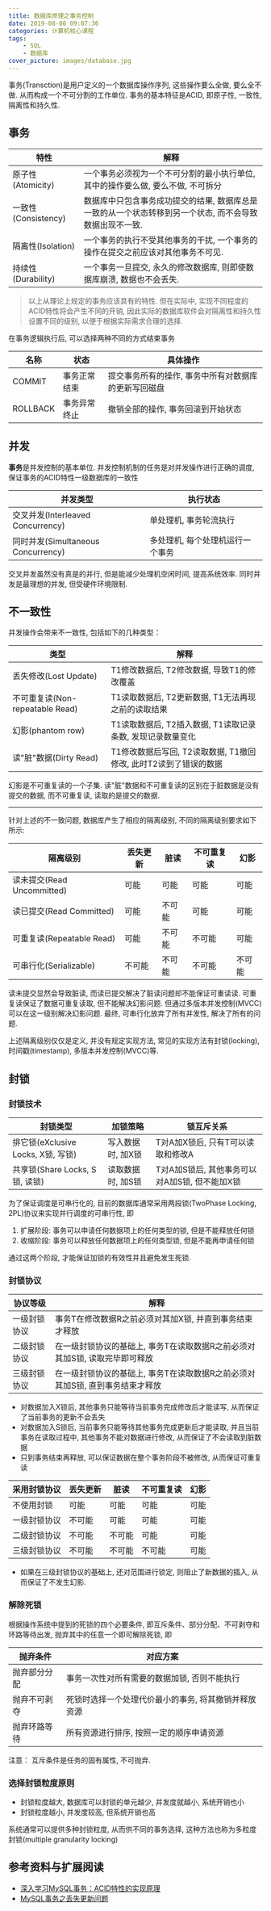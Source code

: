 ```yaml
---
title: 数据库原理之事务控制
date: 2019-08-06 09:07:36
categories: 计算机核心课程
tags:
	- SQL
	- 数据库
cover_picture: images/database.jpg
---
```



事务(Transction)是用户定义的一个数据库操作序列, 这些操作要么全做, 要么全不做. 从而构成一个不可分割的工作单位. 事务的基本特征是ACID, 即原子性, 一致性, 隔离性和持久性. 



事务
---------------


特性				| 解释
-------------------|--------------------------------------------------------------------------
原子性(Atomicity)	| 一个事务必须视为一个不可分割的最小执行单位, 其中的操作要么做, 要么不做, 不可拆分
一致性(Consistency) | 数据库中只包含事务成功提交的结果, 数据库总是一致的从一个状态转移到另一个状态, 而不会导致数据出现不一致. 
隔离性(Isolation)	| 一个事务的执行不受其他事务的干扰, 一个事务的操作在提交之前应该对其他事务不可见.
持续性(Durability)	| 一个事务一旦提交, 永久的修改数据库, 则即使数据库崩溃, 数据也不会丢失.

> 以上从理论上规定的事务应该具有的特性. 但在实际中, 实现不同程度的ACID特性将会产生不同的开销, 因此实际的数据库软件会对隔离性和持久性设置不同的级别, 以便于根据实际需求合理的选择.

在事务逻辑执行后, 可以选择两种不同的方式结束事务

名称    | 状态          | 具体操作
--------|--------------|-----------------------------------------------------------
COMMIT	| 事务正常结束	| 提交事务所有的操作, 事务中所有对数据库的更新写回磁盘
ROLLBACK| 事务异常终止	| 撤销全部的操作, 事务回滚到开始状态




并发
-----------

**事务**是并发控制的基本单位. 并发控制机制的任务是对并发操作进行正确的调度, 保证事务的ACID特性一级数据库的一致性


并发类型                            | 执行状态                          
-----------------------------------|-------------------------------
交叉并发(Interleaved Concurrency)   | 单处理机, 事务轮流执行          
同时并发(Simultaneous Concurrency)  | 多处理机, 每个处理机运行一个事务

交叉并发虽然没有真是的并行, 但是能减少处理机空闲时间, 提高系统效率. 同时并发是最理想的并发, 但受硬件环境限制.


不一致性
--------------

并发操作会带来不一致性, 包括如下的几种类型：

类型							| 解释
-------------------------------|-------------------------------------------------------------
丢失修改(Lost Update) 			| T1修改数据后, T2修改数据, 导致T1的修改覆盖
不可重复读(Non-repeatable Read)	| T1读取数据后, T2更新数据, T1无法再现之前的读取结果
幻影(phantom row)               | T1读取数据后, T2插入数据, T1读取记录条数, 发现记录数量变化
读"脏"数据(Dirty Read)			| T1修改数据后写回, T2读取数据, T1撤回修改, 此时T2读到了错误的数据

幻影是不可重复读的一个子集. 读"脏"数据和不可重复读的区别在于脏数据是没有提交的数据, 而不可重复读, 读取的是提交的数据.

-----

针对上述的不一致问题, 数据库产生了相应的隔离级别, 不同的隔离级别要求如下所示:

隔离级别                   |丢失更新| 脏读  | 不可重复读 | 幻影  
--------------------------|--------|------|------------|--------
读未提交(Read Uncommitted) |可能    |可能  | 可能       | 可能
读已提交(Read Committed)   |可能    |不可能 | 可能       | 可能
可重复读(Repeatable Read)  |可能    |不可能 |不可能      | 可能
可串行化(Serializable)     |不可能  |不可能 |不可能      |不可能

读未提交显然会导致脏读, 而读已提交解决了脏读问题却不能保证可重读读. 可重复读保证了数据可重复读取, 但不能解决幻影问题. 但通过多版本并发控制(MVCC)可以在这一级别解决幻影问题. 最终, 可串行化放弃了所有并发性, 解决了所有的问题.

上述隔离级别仅仅是定义, 并没有规定实现方法, 常见的实现方法有封锁(locking), 时间戳(timestamp), 多版本并发控制(MVCC)等.


封锁
--------------

### 封锁技术

封锁类型						  | 加锁策略 		  | 锁互斥关系
---------------------------------|-------------------|--------------------------------------------
排它锁(eXclusive Locks, X锁, 写锁)| 写入数据时, 加X锁	| T对A加X锁后, 只有T可以读取和修改A
共享锁(Share Locks, S锁, 读锁)	  | 读取数据时, 加S锁	| T对A加S锁后, 其他事务可以对A加S锁, 但不能加X锁

为了保证调度是可串行化的, 目前的数据库通常采用两段锁(TwoPhase Locking, 2PL)协议来实现并行调度的可串行性, 即

1. 扩展阶段: 事务可以申请任何数据项上的任何类型的锁, 但是不能释放任何锁
2. 收缩阶段: 事务可以释放任何数据项上的任何类型锁, 但是不能再申请任何锁

通过这两个阶段, 才能保证加锁的有效性并且避免发生死锁.

### 封锁协议

协议等级		| 解释
---------------|---------------------------------------------------------------------------
一级封锁协议	| 事务T在修改数据R之前必须对其加X锁, 并直到事务结束才释放
二级封锁协议	| 在一级封锁协议的基础上, 事务T在读取数据R之前必须对其加S锁, 读取完毕即可释放
三级封锁协议	| 在一级封锁协议的基础上, 事务T在读取数据R之前必须对其加S锁, 直到事务结束才释放

- 对数据加入X锁后, 其他事务只能等待当前事务完成修改后才能读写, 从而保证了当前事务的更新不会丢失
- 对数据加入S锁后, 当前事务只能等待其他事务完成更新后才能读取, 并且当前事务在读取过程中, 其他事务不能对数据进行修改, 从而保证了不会读取到脏数据
- 只到事务结束再释放, 可以保证数据在整个事务阶段不被修改, 从而保证可重复读


采用封锁协议|丢失更新| 脏读  | 不可重复读 | 幻影  
------------|--------|------|------------|--------
不使用封锁   |可能    |可能  | 可能       | 可能
一级封锁协议 | 不可能 | 可能  | 可能       | 可能
二级封锁协议 |不可能  |不可能 | 可能       | 可能
三级封锁协议 |不可能  |不可能 |不可能      | 可能

- 如果在三级封锁协议的基础上, 还对范围进行锁定, 则阻止了新数据的插入, 从而保证了不发生幻影.



### 解除死锁

根据操作系统中提到的死锁的四个必要条件, 即互斥条件、部分分配、不可剥夺和环路等待出发, 抛弃其中的任意一个即可解除死锁, 即

抛弃条件	  | 对应方案
-------------|----------------------------------------------------
抛弃部分分配  | 事务一次性对所有需要的数据加锁, 否则不能执行
抛弃不可剥夺  | 死锁时选择一个处理代价最小的事务, 将其撤销并释放资源
抛弃环路等待  | 所有资源进行排序, 按照一定的顺序申请资源

注意： 互斥条件是任务的固有属性, 不可抛弃. 

### 选择封锁粒度原则
- 封锁粒度越大, 数据库可以封锁的单元越少, 并发度就越小, 系统开销也小
- 封锁粒度越小, 并发度较高, 但系统开销也高

系统通常可以提供多种封锁粒度, 从而供不同的事务选择, 这种方法也称为多粒度封锁(multiple granularity locking)


参考资料与扩展阅读
------------------

- [深入学习MySQL事务：ACID特性的实现原理](https://www.cnblogs.com/kismetv/p/10331633.html)
- [MySQL事务之丢失更新问题](https://blog.csdn.net/sun8112133/article/details/89853755#_12)